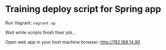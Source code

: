 # Training deploy script for Spring app

Run Vagrant: `vagrant up`

Wait while scripts finish their job...

Open web app in your host machine browser: http://192.168.14.90
